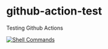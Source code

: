 # github-action-test
Testing Github Actions

[![Shell Commands](https://github.com/yauritux/github-action-test/actions/workflows/simple.yml/badge.svg)](https://github.com/yauritux/github-action-test/actions/workflows/simple.yml)
